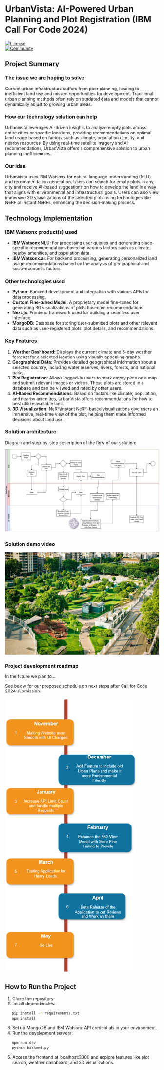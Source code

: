 # UrbanVista: AI-Powered Urban Planning and Plot Registration (IBM Call For Code 2024)

[![License](https://img.shields.io/badge/License-Apache2-blue.svg)](https://www.apache.org/licenses/LICENSE-2.0)  
[![Community](https://img.shields.io/badge/Join-Community-blue)](https://developer.ibm.com/callforcode/solutions/projects/get-started/)

## Project Summary

### The issue we are hoping to solve
Current urban infrastructure suffers from poor planning, leading to inefficient land use and missed opportunities for development. Traditional urban planning methods often rely on outdated data and models that cannot dynamically adjust to growing urban areas.

### How our technology solution can help
UrbanVista leverages AI-driven insights to analyze empty plots across entire cities or specific locations, providing recommendations on optimal land usage based on factors such as climate, population density, and nearby resources. By using real-time satellite imagery and AI recommendations, UrbanVista offers a comprehensive solution to urban planning inefficiencies.

### Our idea
UrbanVista uses IBM Watsonx for natural language understanding (NLU) and recommendation generation. Users can search for empty plots in any city and receive AI-based suggestions on how to develop the land in a way that aligns with environmental and infrastructural goals. Users can also view immersive 3D visualizations of the selected plots using technologies like NeRF or instant NeRFs, enhancing the decision-making process.


## Technology Implementation

### IBM Watsonx product(s) used
- **IBM Watsonx NLU**: For processing user queries and generating place-specific recommendations based on various factors such as climate, nearby amenities, and population data.
- **IBM Watsonx.ai**: For backend processing, generating personalized land usage recommendations based on the analysis of geographical and socio-economic factors.

### Other technologies used
- **Python**: Backend development and integration with various APIs for data processing.
- **Custom Fine-tuned Model**: A proprietary model fine-tuned for generating 3D visualizations of plots based on recommendations.
- **Next.js**: Frontend framework used for building a seamless user interface.
- **MongoDB**: Database for storing user-submitted plots and other relevant data such as user-registered plots, plot details, and recommendations.

### Key Features
1. **Weather Dashboard**: Displays the current climate and 5-day weather forecast for a selected location using visually appealing graphs.
2. **Geographical Data**: Provides detailed geographical information about a selected country, including water reserves, rivers, forests, and national parks.
3. **Plot Registration**: Allows logged-in users to mark empty plots on a map and submit relevant images or videos. These plots are stored in a database and can be viewed and rated by other users.
4. **AI-Based Recommendations**: Based on factors like climate, population, and nearby amenities, UrbanVista offers recommendations for how to best utilize available land.
5. **3D Visualization**: NeRF/instant NeRF-based visualizations give users an immersive, real-time view of the plot, helping them make informed decisions about land use.

### Solution architecture

Diagram and step-by-step description of the flow of our solution:

![UrbanVista Go Green](./assets/UrbanVista_Diagram.png)


### Solution demo video

[![Watch the video](./assets/thumbnail.jpg)](https://youtu.be/0D9Fn8pJ1Vc)


### Project development roadmap

In the future we plan to...

See below for our proposed schedule on next steps after Call for Code 2024 submission.

![Roadmap](./assets/Timeline.png)

## How to Run the Project

1. Clone the repository.
2. Install dependencies:
```bash
   pip install -r requirements.txt
   npm install
   ```
3. Set up MongoDB and IBM Watsonx API credentials in your environment.
4. Run the development servers:
```bash
   npm run dev
   python backend.py
   ```
5. Access the frontend at localhost:3000 and explore features like plot search, weather dashboard, and 3D visualizations. 
